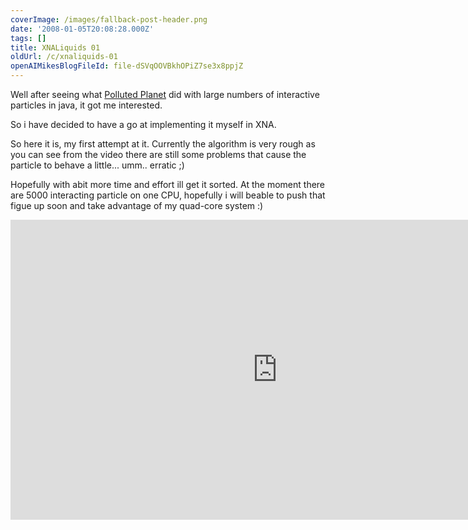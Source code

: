 ```yaml
---
coverImage: /images/fallback-post-header.png
date: '2008-01-05T20:08:28.000Z'
tags: []
title: XNALiquids 01
oldUrl: /c/xnaliquids-01
openAIMikesBlogFileId: file-dSVqOOVBkhOPiZ7se3x8ppjZ
---
```


Well after seeing what [Polluted Planet](https://www.mikecann.co.uk/?p=226) did with large numbers of interactive particles in java, it got me interested.

So i have decided to have a go at implementing it myself in XNA.

<!-- more -->

So here it is, my first attempt at it. Currently the algorithm is very rough as you can see from the video there are still some problems that cause the particle to behave a little... umm.. erratic ;)

Hopefully with abit more time and effort ill get it sorted. At the moment there are 5000 interacting particle on one CPU, hopefully i will beable to push that figue up soon and take advantage of my quad-core system :)

<iframe width="853" height="480" src="https://www.youtube.com/embed/dvkUKYwgsj4" frameborder="0" allow="accelerometer; autoplay; clipboard-write; encrypted-media; gyroscope; picture-in-picture"  allowfullscreen></iframe>
